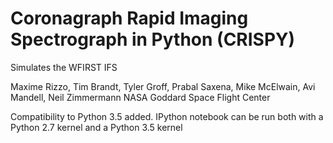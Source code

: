 # Coronagraph Rapid Imaging Spectrograph in Python (CRISPY)
Simulates the WFIRST IFS

Maxime Rizzo, Tim Brandt, Tyler Groff, Prabal Saxena, Mike McElwain, Avi Mandell, Neil Zimmermann
NASA Goddard Space Flight Center

Compatibility to Python 3.5 added. IPython notebook can be run both with a Python 2.7 kernel and a Python 3.5 kernel

